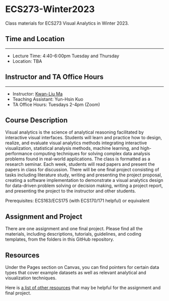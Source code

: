 # ECS273-Winter2023
Class materials for ECS273 Visual Analytics in Winter 2023.

## Time and Location
---
- Lecture Time: 4:40-6:00pm Tuesday and Thursday
- Location: TBA

## Instructor and TA Office Hours
---
-  Instructor: [Kwan-Liu Ma](https://www.cs.ucdavis.edu/~ma/)
-  Teaching Assistant: Yun-Hsin Kuo
-  TA Office Hours: Tuesdays 2-4pm (Zoom)

## Course Description
Visual analytics is the science of analytical reasoning facilitated by interactive visual interfaces. Students will learn and practice how to design, realize, and evaluate visual analytics methods integrating interactive visualization, statistical analysis methods, machine learning, and high-performance computing techniques for solving complex data analysis problems found in real-world applications. The class is formatted as  a research seminar. Each week, students will read papers and present the papers in class for discussion. There will be one final project consisting of tasks including literature study, writing and presenting the project proposal, creating a software implementation to demonstrate a visual analytics design for data-driven problem solving or decision making, writing a project report, and presenting the project to the instructor and other students. 

Prerequisites: ECS163/ECS175 (with ECS170/171 helpful) or equivalent

## Assignment and Project
There are one assignment and one final project. Please find all the materials, including descriptions, tutorials, guidelines, and coding templates, from the folders in this GitHub repository.

## Resources
Under the Pages section on Canvas, you can find pointers for certain data types that cover example datasets as well as relevant analytical and visualization techniques.

Here is [a list of other resources](Resources.md) that may be helpful for the assignment and final project.
